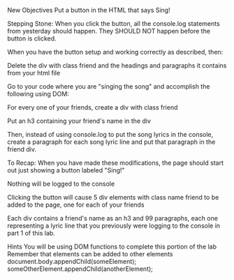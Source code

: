 New Objectives
Put a button in the HTML that says Sing!

Stepping Stone: When you click the button, all the console.log statements from yesterday should happen. They SHOULD NOT happen before the button is clicked.

When you have the button setup and working correctly as described, then:

Delete the div with class friend and the headings and paragraphs it contains from your html file

Go to your code where you are "singing the song" and accomplish the following using DOM:

For every one of your friends, create a div with class friend

Put an h3 containing your friend's name in the div

Then, instead of using console.log to put the song lyrics in the console, create a paragraph for each song lyric line and put that paragraph in the friend div.

To Recap:
When you have made these modifications, the page should start out just showing a button labeled "Sing!"

Nothing will be logged to the console

Clicking the button will cause 5 div elements with class name friend to be added to the page, one for each of your friends

Each div contains a friend's name as an h3 and 99 paragraphs, each one representing a lyric line that you previously were logging to the console in part 1 of this lab.

Hints
You will be using DOM functions to complete this portion of the lab
Remember that elements can be added to other elements
document.body.appendChild(someElement);
someOtherElement.appendChild(anotherElement);